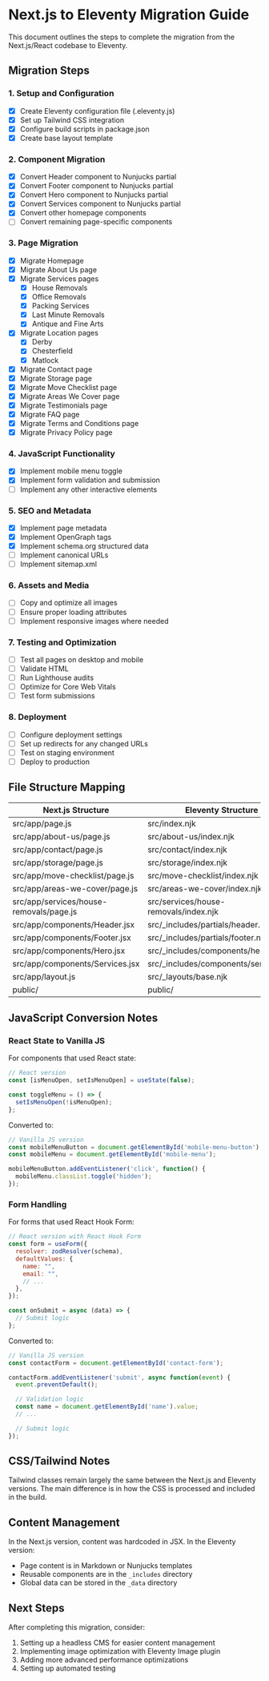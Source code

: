 # Next.js to Eleventy Migration Guide

This document outlines the steps to complete the migration from the Next.js/React codebase to Eleventy.

## Migration Steps

### 1. Setup and Configuration

- [x] Create Eleventy configuration file (.eleventy.js)
- [x] Set up Tailwind CSS integration
- [x] Configure build scripts in package.json
- [x] Create base layout template

### 2. Component Migration

- [x] Convert Header component to Nunjucks partial
- [x] Convert Footer component to Nunjucks partial
- [x] Convert Hero component to Nunjucks partial
- [x] Convert Services component to Nunjucks partial
- [x] Convert other homepage components
- [ ] Convert remaining page-specific components

### 3. Page Migration

- [x] Migrate Homepage
- [x] Migrate About Us page
- [x] Migrate Services pages
  - [x] House Removals
  - [x] Office Removals
  - [x] Packing Services
  - [x] Last Minute Removals
  - [x] Antique and Fine Arts
- [x] Migrate Location pages
  - [x] Derby
  - [x] Chesterfield
  - [x] Matlock
- [x] Migrate Contact page
- [x] Migrate Storage page
- [x] Migrate Move Checklist page
- [x] Migrate Areas We Cover page
- [x] Migrate Testimonials page
- [x] Migrate FAQ page
- [x] Migrate Terms and Conditions page
- [x] Migrate Privacy Policy page

### 4. JavaScript Functionality

- [x] Implement mobile menu toggle
- [x] Implement form validation and submission
- [ ] Implement any other interactive elements

### 5. SEO and Metadata

- [x] Implement page metadata
- [x] Implement OpenGraph tags
- [x] Implement schema.org structured data
- [ ] Implement canonical URLs
- [ ] Implement sitemap.xml

### 6. Assets and Media

- [ ] Copy and optimize all images
- [ ] Ensure proper loading attributes
- [ ] Implement responsive images where needed

### 7. Testing and Optimization

- [ ] Test all pages on desktop and mobile
- [ ] Validate HTML
- [ ] Run Lighthouse audits
- [ ] Optimize for Core Web Vitals
- [ ] Test form submissions

### 8. Deployment

- [ ] Configure deployment settings
- [ ] Set up redirects for any changed URLs
- [ ] Test on staging environment
- [ ] Deploy to production

## File Structure Mapping

| Next.js Structure | Eleventy Structure |
|-------------------|-------------------|
| src/app/page.js | src/index.njk |
| src/app/about-us/page.js | src/about-us/index.njk |
| src/app/contact/page.js | src/contact/index.njk |
| src/app/storage/page.js | src/storage/index.njk |
| src/app/move-checklist/page.js | src/move-checklist/index.njk |
| src/app/areas-we-cover/page.js | src/areas-we-cover/index.njk |
| src/app/services/house-removals/page.js | src/services/house-removals/index.njk |
| src/app/components/Header.jsx | src/_includes/partials/header.njk |
| src/app/components/Footer.jsx | src/_includes/partials/footer.njk |
| src/app/components/Hero.jsx | src/_includes/components/hero.njk |
| src/app/components/Services.jsx | src/_includes/components/services.njk |
| src/app/layout.js | src/_layouts/base.njk |
| public/ | public/ |

## JavaScript Conversion Notes

### React State to Vanilla JS

For components that used React state:

```jsx
// React version
const [isMenuOpen, setIsMenuOpen] = useState(false);

const toggleMenu = () => {
  setIsMenuOpen(!isMenuOpen);
};
```

Converted to:

```javascript
// Vanilla JS version
const mobileMenuButton = document.getElementById('mobile-menu-button');
const mobileMenu = document.getElementById('mobile-menu');

mobileMenuButton.addEventListener('click', function() {
  mobileMenu.classList.toggle('hidden');
});
```

### Form Handling

For forms that used React Hook Form:

```jsx
// React version with React Hook Form
const form = useForm({
  resolver: zodResolver(schema),
  defaultValues: {
    name: "",
    email: "",
    // ...
  },
});

const onSubmit = async (data) => {
  // Submit logic
};
```

Converted to:

```javascript
// Vanilla JS version
const contactForm = document.getElementById('contact-form');

contactForm.addEventListener('submit', async function(event) {
  event.preventDefault();

  // Validation logic
  const name = document.getElementById('name').value;
  // ...

  // Submit logic
});
```

## CSS/Tailwind Notes

Tailwind classes remain largely the same between the Next.js and Eleventy versions. The main difference is in how the CSS is processed and included in the build.

## Content Management

In the Next.js version, content was hardcoded in JSX. In the Eleventy version:

- Page content is in Markdown or Nunjucks templates
- Reusable components are in the `_includes` directory
- Global data can be stored in the `_data` directory

## Next Steps

After completing this migration, consider:

1. Setting up a headless CMS for easier content management
2. Implementing image optimization with Eleventy Image plugin
3. Adding more advanced performance optimizations
4. Setting up automated testing
